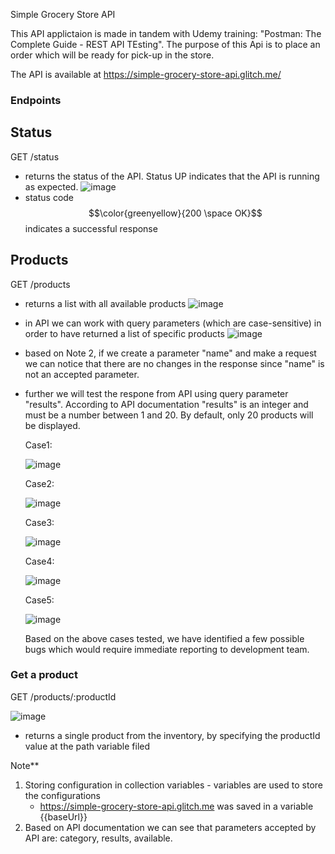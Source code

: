 Simple Grocery Store API

This API applictaion is made in tandem with Udemy training: "Postman: The Complete Guide - REST API TEsting".
The purpose of this Api is to place an order which will be ready for pick-up in the store.

The API is available at https://simple-grocery-store-api.glitch.me/

### Endpoints

## **Status**

GET /status
  -  returns the status of the API. Status UP indicates that the API is running as expected.
    ![image](https://github.com/user-attachments/assets/e4771fc2-a09f-4d37-b397-dd9e45c3d230)
  - status code $$\color{greenyellow}{200 \space OK}$$ indicates a successful response

## **Products**

 GET /products
 
   -  returns a list with all available products
    ![image](https://github.com/user-attachments/assets/c5bb32ac-39b5-4614-b96b-395f1c079518)
  - in API we can work with query parameters (which are case-sensitive) in order to have returned a list of specific products
    ![image](https://github.com/user-attachments/assets/610087f5-031a-46e4-bdd4-5c399d76e52e)
  - based on Note 2, if we create a parameter "name" and make a request we can notice that there are no changes in the response since "name" is not an accepted parameter.
  - further we will test the respone from API using query parameter "results". According to API documentation "results" is an integer and must be a number between 1 and 20. By default, only 20 products will be displayed.
    
    Case1:
    
    ![image](https://github.com/user-attachments/assets/58b3a2ef-ba91-4c22-9a9b-fe694cc61fdd)
    
    Case2:

    ![image](https://github.com/user-attachments/assets/a495e4aa-6808-41e3-a28a-58a990290898)
    
    Case3:
    
    ![image](https://github.com/user-attachments/assets/0b3aed32-5711-4705-a6ea-73d548f0f151)
    
    Case4:
    
    ![image](https://github.com/user-attachments/assets/24254653-263f-4314-9464-dbdac1ca37d5)
    
    Case5:
    
    ![image](https://github.com/user-attachments/assets/c50a53b0-c249-4706-825e-6738cd9e3375)
    
    Based on the above cases tested, we have identified a few possible bugs which would require immediate reporting to development team. 

### Get a product

GET /products/:productId

![image](https://github.com/user-attachments/assets/4fcb4256-99c6-4744-89bc-38f13fc40007)

  - returns a single product from the inventory, by specifying the productId value at the path variable filed

    
  Note**
1. Storing configuration in collection variables - variables are used to store the configurations
     - https://simple-grocery-store-api.glitch.me was saved in a variable {{baseUrl}}
2. Based on API documentation we can see that parameters accepted by API are: category, results, available. 
